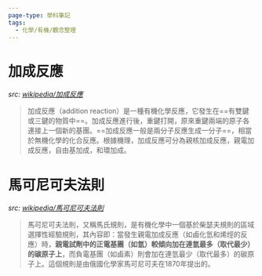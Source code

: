 ```yaml
---
page-type: 學科筆記
tags:
  - 化學/有機/觀念整理
---
```


# 加成反應
*src: [wikipedia/加成反應](https://zh.m.wikipedia.org/wiki/%E5%8A%A0%E6%88%90%E5%8F%8D%E5%BA%94)*
>加成反應（addition reaction）是一種有機化學反應，它發生在==有雙鍵或三鍵的物質中==。加成反應進行後，重鍵打開，原來重鍵兩端的原子各連接上一個新的基團。==加成反應一般是兩分子反應生成一分子==，相當於無機化學的化合反應。根據機理，加成反應可分為親核加成反應，親電加成反應，自由基加成，和環加成。

# 馬可尼可夫法則
*src: [wikipedia/馬可尼可夫法則](https://zh.m.wikipedia.org/zh-tw/%E9%A9%AC%E5%B0%94%E7%A7%91%E5%A4%AB%E5%B0%BC%E7%A7%91%E5%A4%AB%E8%A7%84%E5%88%99)*
>馬可尼可夫法則，又稱馬氏規則，是有機化學中一個基於柴瑟夫規則的區域選擇性經驗規則，其內容即：當發生親電加成反應（如鹵化氫和烯烴的反應）時，**親電試劑中的正電基團（如氫）較傾向加在連氫最多（取代最少）的碳原子上**，而負電基團（如鹵素）則會加在連氫最少（取代最多）的碳原子上。這個規則是由俄國化學家馬可尼可夫在1870年提出的。